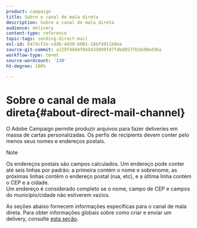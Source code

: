 ```yaml
---
product: campaign
title: Sobre o canal de mala direta
description: Sobre o canal de mala direta
audience: delivery
content-type: reference
topic-tags: sending-direct-mail
exl-id: 6474cf2e-c4db-4430-b001-18bf4911b0ea
source-git-commit: a129f49d4f045433899fd7fdbd057fb16d0ed36a
workflow-type: tm+mt
source-wordcount: '130'
ht-degree: 100%

---
```


# Sobre o canal de mala direta{#about-direct-mail-channel}

O Adobe Campaign permite produzir arquivos para fazer deliveries em massa de cartas personalizadas. Os perfis de recipients devem conter pelo menos seus nomes e endereços postais.

>[!NOTE]
>
>Os endereços postais são campos calculados. Um endereço pode conter até seis linhas por padrão: a primeira contém o nome e sobrenome, as próximas linhas contêm o endereço postal (rua, etc), e a última linha contém o CEP e a cidade.\
>Um endereço é considerado completo se o nome, campo de CEP e campos do município/cidade não estiverem vazios.

As seções abaixo fornecem informações específicas para o canal de mala direta. Para obter informações globais sobre como criar e enviar um delivery, consulte [esta seção](steps-about-delivery-creation-steps.md).
